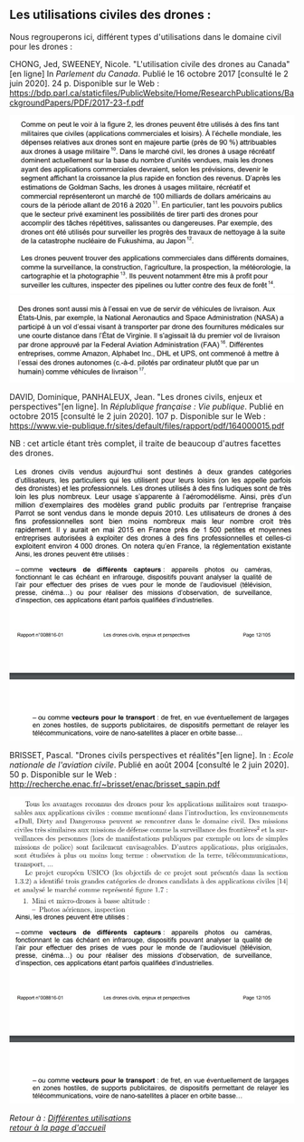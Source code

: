 ## Les utilisations civiles des drones :  

Nous regrouperons ici, différent types d'utilisations dans le domaine civil pour les drones :  


CHONG, Jed, SWEENEY, Nicole. "L'utilisation civile des drones au Canada"[en ligne] In *Parlement du Canada*. Publié le 16 octobre 2017 [consulté le 2 juin 2020]. 24 p. Disponible sur le Web : <https://bdp.parl.ca/staticfiles/PublicWebsite/Home/ResearchPublications/BackgroundPapers/PDF/2017-23-f.pdf>    

![sccivilfr](images/uc1.jpg)    
![sccivilfr](images/uc2.jpg)  


DAVID, Dominique, PANHALEUX, Jean. "Les drones civils, enjeux et perspectives"[en ligne]. In *Réplublique française : Vie publique*. Publié en octobre 2015 [consulté le 2 juin 2020]. 107 p. Disponible sur le Web : <https://www.vie-publique.fr/sites/default/files/rapport/pdf/164000015.pdf>  

NB : cet article étant très complet, il traite de beaucoup d'autres facettes des drones.  

![sccivilfr](images/uc3.jpg)  
![sccivilfr](images/uc4.jpg)  


BRISSET, Pascal. "Drones civils perspectives et réalités"[en ligne]. In : *Ecole nationale de l'aviation civile*.  Publié en août 2004 [consulté le 2 juin 2020]. 50 p. Disponible sur le Web : <http://recherche.enac.fr/~brisset/enac/brisset_sapin.pdf>

![sccivilfr](images/uc5.jpg)  
![sccivilfr](images/uc4.jpg)  

*Retour à : [Différentes utilisations](uti.md)*   
[*retour à la page d'accueil*](index.md)
